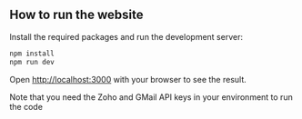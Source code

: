 ## How to run the website

Install the required packages and run the development server:
```bash
npm install
npm run dev
```

Open [http://localhost:3000](http://localhost:3000) with your browser to see the result.

Note that you need the Zoho and GMail API keys in your environment to run the code